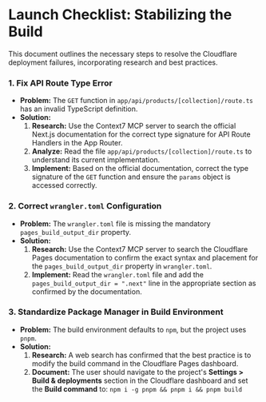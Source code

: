 # Launch Checklist: Stabilizing the Build

This document outlines the necessary steps to resolve the Cloudflare deployment failures, incorporating research and best practices.

### 1. Fix API Route Type Error

*   **Problem:** The `GET` function in `app/api/products/[collection]/route.ts` has an invalid TypeScript definition.
*   **Solution:**
    1.  **Research:** Use the Context7 MCP server to search the official Next.js documentation for the correct type signature for API Route Handlers in the App Router.
    2.  **Analyze:** Read the file `app/api/products/[collection]/route.ts` to understand its current implementation.
    3.  **Implement:** Based on the official documentation, correct the type signature of the `GET` function and ensure the `params` object is accessed correctly.

### 2. Correct `wrangler.toml` Configuration

*   **Problem:** The `wrangler.toml` file is missing the mandatory `pages_build_output_dir` property.
*   **Solution:**
    1.  **Research:** Use the Context7 MCP server to search the Cloudflare Pages documentation to confirm the exact syntax and placement for the `pages_build_output_dir` property in `wrangler.toml`.
    2.  **Implement:** Read the `wrangler.toml` file and add the `pages_build_output_dir = ".next"` line in the appropriate section as confirmed by the documentation.

### 3. Standardize Package Manager in Build Environment

*   **Problem:** The build environment defaults to `npm`, but the project uses `pnpm`.
*   **Solution:**
    1.  **Research:** A web search has confirmed that the best practice is to modify the build command in the Cloudflare Pages dashboard.
    2.  **Document:** The user should navigate to the project's **Settings > Build & deployments** section in the Cloudflare dashboard and set the **Build command** to: `npm i -g pnpm && pnpm i && pnpm build`

